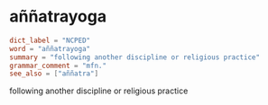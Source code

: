 # aññatrayoga

``` toml
dict_label = "NCPED"
word = "aññatrayoga"
summary = "following another discipline or religious practice"
grammar_comment = "mfn."
see_also = ["aññatra"]
```

following another discipline or religious practice

